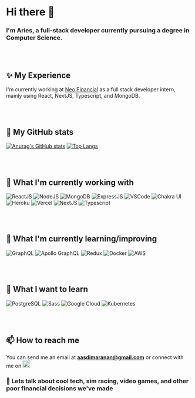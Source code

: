 # Hi there 👋
### I'm Aries, a full-stack developer currently pursuing a degree in Computer Science.

<br/>
<br/>

## ✨ My Experience
I'm currently working at [Neo Financial](https://www.neofinancial.com/) as a full stack developer intern, mainly using React, NextJS, Typescript, and MongoDB.

<br/>
<br/>

## 🔭 My GitHub stats
[![Anurag's GitHub stats](https://github-readme-stats.vercel.app/api?username=AD-Blue&theme=tokyonight)](https://github.com/anuraghazra/github-readme-stats)
[![Top Langs](https://github-readme-stats.vercel.app/api/top-langs/?username=AD-Blue&theme=tokyonight)](https://github.com/anuraghazra/github-readme-stats)

<br/>
<br/>

## 🌟 What I'm currently working with
![ReactJS](https://img.shields.io/badge/-ReactJS-61DAFB?logo=react&logoColor=white&style=flat-square)
![NodeJS](https://img.shields.io/badge/-NodeJS-339933?logo=node.js&logoColor=white&style=flat-square)
![MongoDB](https://img.shields.io/badge/-MongoDB-47A248?logo=mongodb&logoColor=white&style=flat-square)
![ExpressJS](https://img.shields.io/badge/-ExpressJS-000000?logo=express&style=flat-square)
![VSCode](https://img.shields.io/badge/-VSCode-007ACC?logo=visual-studio-code&style=flat-square)
![Chakra UI](https://img.shields.io/badge/-Chakra%20UI-319795?logo=chakra-ui&logoColor=white&style=flat-square)
![Heroku](https://img.shields.io/badge/-Heroku-430098?logo=heroku&style=flat-square)
![Vercel](https://img.shields.io/badge/-Vercel-000000?logo=vercel&style=flat-square)
![NextJS](https://img.shields.io/badge/-NextJS-000000?logo=next.js&style=flat-square)
![Typescript](https://img.shields.io/badge/-Typescript-3178C6?logo=typescript&logoColor=white&style=flat-square)

<br/>
<br/>

## 🌱 What I'm currently learning/improving
![GraphQL](https://img.shields.io/badge/-GraphQL-E434AA?logo=graphql&logoColor=white&style=flat-square)
![Apollo GraphQL](https://img.shields.io/badge/-Apollo%20GraphQL-311C87?logo=apollo-graphql&style=flat-square)
![Redux](https://img.shields.io/badge/-Redux-764ABC?logo=redux&style=flat-square)
![Docker](https://img.shields.io/badge/-Docker-2496ED?logo=docker&logoColor=white&style=flat-square)
![AWS](https://img.shields.io/badge/-AWS-232F3E?logo=amazon-aws&style=flat-square)

<br/>
<br/>

## 🤔 What I want to learn
![PostgreSQL](https://img.shields.io/badge/-PostgreSQL-4169E1?logo=postgresql&logoColor=white&style=flat-square)
![Sass](https://img.shields.io/badge/-Sass-CC6699?logo=sass&logoColor=white&style=flat-square)
![Google Cloud](https://img.shields.io/badge/-Google%20Cloud-4285F4?logo=google-cloud&logoColor=white&style=flat-square)
![Kubernetes](https://img.shields.io/badge/-Kubernetes-326CE5?logo=kubernetes&logoColor=white&style=flat-square)

<br/>
<br/>

## 📫 How to reach me
You can send me an email at **aasdimaranan@gmail.com** or connect with me on <a href="https://www.linkedin.com/in/aries-dimaranan-5664b91a1/"><img height="20" src="https://github.com/WaylonWalker/WaylonWalker/blob/main/icon/linkedin.png?raw=true"></a>


### 💬 Lets talk about cool tech, sim racing, video games, and other poor financial decisions we've made

<!--
**AD-Blue/AD-Blue** is a ✨ _special_ ✨ repository because its `README.md` (this file) appears on your GitHub profile.

Here are some ideas to get you started:

- 🔭 I’m currently working on ...
- 🌱 I’m currently learning ...
- 👯 I’m looking to collaborate on ...
- 🤔 I’m looking for help with ...
- 💬 Ask me about ...
- 📫 How to reach me: ...
- 😄 Pronouns: ...
- ⚡ Fun fact: ...
-->
